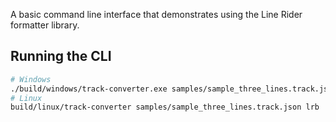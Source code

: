 A basic command line interface that demonstrates using the Line Rider formatter library.

## Running the CLI

```bash
# Windows
./build/windows/track-converter.exe samples/sample_three_lines.track.json lrb
# Linux
build/linux/track-converter samples/sample_three_lines.track.json lrb
```
